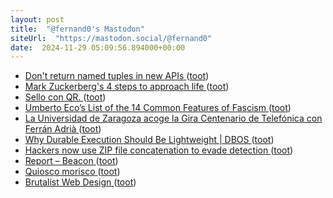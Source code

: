 ```yaml
---
layout: post
title:  "@fernand0's Mastodon"
siteUrl:  "https://mastodon.social/@fernand0"
date:  2024-11-29 05:09:56.894000+00:00
---
```

*  [Don't return named tuples in new APIs ](https://snarky.ca/dont-use-named-tuples-in-new-apis) ([toot](https://mastodon.social/@fernand0/113564516148362727))
*  [Mark Zuckerberg's 4 steps to approach life ](https://bigthink.com/business/mark-zuckerbergs-4-steps-to-approach-life) ([toot](https://mastodon.social/@fernand0/113563940632813697))
*  [Sello con QR. ](https://avecesunafoto.wordpress.com/2024/11/28/sello-con-qr) ([toot](https://mastodon.social/@fernand0/113562048708121312))
*  [Umberto Eco’s List of the 14 Common Features of Fascism ](https://www.openculture.com/2024/11/umberto-ecos-list-of-the-14-common-features-of-fascism.htm) ([toot](https://mastodon.social/@fernand0/113561915508242080))
*  [La Universidad de Zaragoza acoge la Gira Centenario de Telefónica con Ferrán Adrià ](https://www.unizar.es/actualidad/vernoticia_ng.php?id=8656) ([toot](https://mastodon.social/@fernand0/113561667520572209))
*  [Why Durable Execution Should Be Lightweight \| DBOS ](https://www.dbos.dev/blog/what-is-lightweight-durable-executio) ([toot](https://mastodon.social/@fernand0/113561458482056290))
*  [Hackers now use ZIP file concatenation to evade detection ](https://www.bleepingcomputer.com/news/security/hackers-now-use-zip-file-concatenation-to-evade-detection) ([toot](https://mastodon.social/@fernand0/113561242125104831))
*  [Report – Beacon ](https://digitalbeacon.co/report/blog-elmundoesimperfecto-co) ([toot](https://mastodon.social/@fernand0/113560579758373125))
*  [Quiosco morisco ](https://www.flickr.com/photos/fernand0/54147735082) ([toot](https://mastodon.social/@fernand0/113560412665901210))
*  [Brutalist Web Design ](https://brutalist-web.design) ([toot](https://mastodon.social/@fernand0/113560385463904851))
